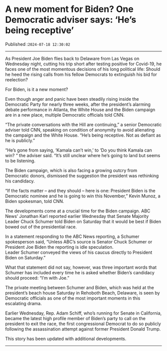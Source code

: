 # A new moment for Biden? One Democratic adviser says: ‘He’s being receptive’

Published :`2024-07-18 12:30:02`

---

As President Joe Biden flies back to Delaware from Las Vegas on Wednesday night, cutting his trip short after testing positive for Covid-19, he faces one of the most momentous decisions of his long political life: Should he heed the rising calls from his fellow Democrats to extinguish his bid for reelection?

For Biden, is it a new moment?

Even though anger and panic have been steadily rising inside the Democratic Party for nearly three weeks, after the president’s alarming debate performance in Atlanta, the White House and the Biden campaign are in a new place, multiple Democratic officials told CNN.

“The private conversations with the Hill are continuing,” a senior Democratic adviser told CNN, speaking on condition of anonymity to avoid alienating the campaign and the White House. “He’s being receptive. Not as defiant as he is publicly.”

“He’s gone from saying, ‘Kamala can’t win,’ to ‘Do you think Kamala can win? “ the adviser said. “It’s still unclear where he’s going to land but seems to be listening.

The Biden campaign, which is also facing a growing outcry from Democratic donors, dismissed the suggestion the president was rethinking his candidacy.

“If the facts matter – and they should – here is one: President Biden is the Democratic nominee and he is going to win this November,” Kevin Munoz, a Biden spokesman, told CNN.

The developments come at a crucial time for the Biden campaign. ABC News’ Jonathan Karl reported earlier Wednesday that Senate Majority Leader Chuck Schumer told Biden on Saturday that it would be best if Biden bowed out of the presidential race.

In a statement responding to the ABC News reporting, a Schumer spokesperson said, “Unless ABC’s source is Senator Chuck Schumer or President Joe Biden the reporting is idle speculation. Leader Schumer conveyed the views of his caucus directly to President Biden on Saturday.”

What that statement did not say, however, was three important words that Schumer has included every time he is asked whether Biden’s candidacy should proceed: “I’m with Joe.”

The private meeting between Schumer and Biden, which was held at the president’s beach house Saturday in Rehoboth Beach, Delaware, is seen by Democratic officials as one of the most important moments in this escalating drama.

Earlier Wednesday, Rep. Adam Schiff, who’s running for Senate in California, became the latest high profile member of Biden’s party to call on the president to exit the race, the first congressional Democrat to do so publicly following the assassination attempt against former President Donald Trump.

This story has been updated with additional developments.

---

